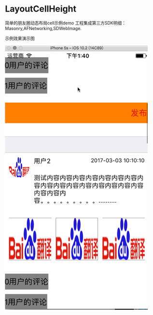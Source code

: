 # LayoutCellHeight
简单的朋友圈动态布局cell示例demo
工程集成第三方SDK明细：Masonry,AFNetworking,SDWebImage.

示例效果演示图

 ![image](https://github.com/ezatu/LayoutCellHeight/blob/master/%E7%A4%BA%E4%BE%8Bdemo.gif)
